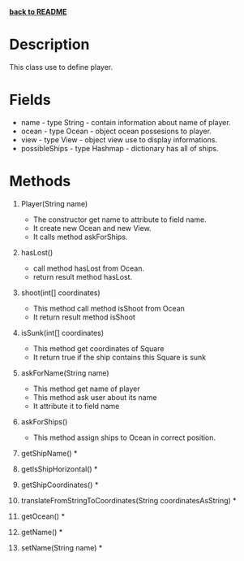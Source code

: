 __[back to README](../README.md)__

# Description
This class use to define player. 

# Fields
* name - type String - contain information about name of player.
* ocean - type Ocean - object ocean possesions to player.
* view - type View - object view use to display informations.
* possibleShips - type Hashmap - dictionary has all of ships.


# Methods
1. Player(String name)
    * The constructor get name to attribute  to field name.
    * It create new Ocean and new View.
    * It calls method askForShips.

2. hasLost()
    * call method hasLost from Ocean.
    * return result method hasLost.

3. shoot(int[] coordinates)
    * This method call method isShoot from Ocean
    * It return result method isShoot

4. isSunk(int[] coordinates)
    * This method get coordinates of Square
    * It return true if the ship contains this Square is sunk

5. askForName(String name)
    * This method get name of player
    * This method ask user about its name
    * It attribute it to field name

6. askForShips()
    * This method assign ships to Ocean in correct position.

7. getShipName()
    * 

8. getIsShipHorizontal()
    * 

9. getShipCoordinates()
    * 

10. translateFromStringToCoordinates(String coordinatesAsString)
    *       

11. getOcean()
    * 

12. getName()
    * 

13. setName(String name)
    * 
